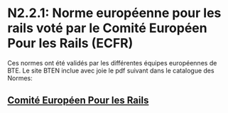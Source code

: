 # N2.2.1: Norme européenne pour les rails voté par le Comité Européen Pour les Rails (ECFR)

Ces normes ont été validés par les différentes équipes européennes de BTE. 
Le site BTEN inclue avec joie le pdf suivant dans le catalogue des Normes:

## [Comité Européen Pour les Rails](https://bte-n.github.io/resources/N2/2/1/ECFRS.pdf)
